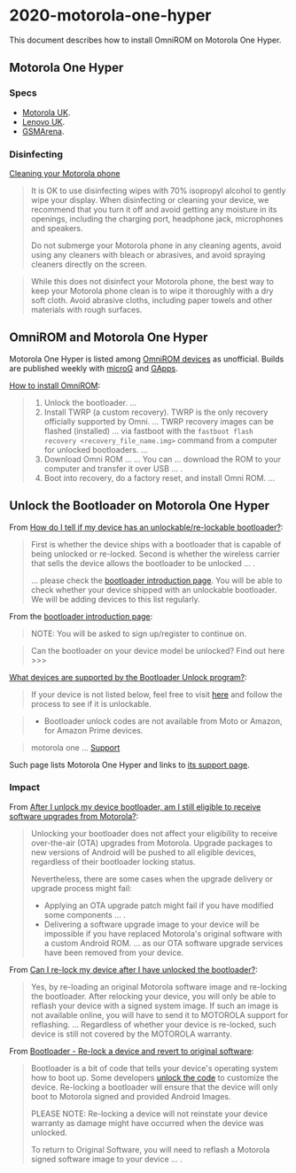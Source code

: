 # 2020-motorola-one-hyper

This document describes how to install OmniROM on Motorola One Hyper.

## Motorola One Hyper

### Specs

* [Motorola UK](https://www.motorola.co.uk/smartphones-motorola-one-hyper/p).
* [Lenovo UK](https://www.lenovo.com/gb/en/phones/moto/motorola-one/motorola-one-hyper/p/PMIPMCI21MJ).
* [GSMArena](https://www.gsmarena.com/motorola_one_hyper-9944.php).

### Disinfecting

[Cleaning your Motorola phone](https://support.motorola.com/uk/en/products/cell-phones/motorola-one-family/motorola-one-hyper/documents/MS149245)
> It is OK to use disinfecting wipes with 70% isopropyl alcohol to gently wipe your display.
> When disinfecting or cleaning your device, we recommend that you turn it off and avoid getting any moisture in its openings, including the charging port, headphone jack, microphones and speakers.
>
> Do not submerge your Motorola phone in any cleaning agents, avoid using any cleaners with bleach or abrasives, and avoid spraying cleaners directly on the screen.

> While this does not disinfect your Motorola phone, the best way to keep your Motorola phone clean is to wipe it thoroughly with a dry soft cloth.
> Avoid abrasive cloths, including paper towels and other materials with rough surfaces.

## OmniROM and Motorola One Hyper

Motorola One Hyper is listed among [OmniROM devices](https://omnirom.org/#devices) as unofficial.
Builds are published weekly with [microG](https://dl.omnirom.org/def/) and [GApps](https://dl.omnirom.org/tmp/def/).

[How to install OmniROM](https://docs.omnirom.org/Installing_Omni_on_your_device):

> 1. Unlock the bootloader.
>    ...
> 2. Install TWRP (a custom recovery).
>    TWRP is the only recovery officially supported by Omni.
>    ...
>    TWRP recovery images can be flashed (installed) ... via fastboot with the `fastboot flash recovery <recovery_file_name.img>` command from a computer for unlocked bootloaders.
>    ...
> 3. Download Omni ROM ...
>    ...
>    You can ... download the ROM to your computer and transfer it over USB ... .
> 4. Boot into recovery, do a factory reset, and install Omni ROM.
>    ...

## Unlock the Bootloader on Motorola One Hyper

From [How do I tell if my device has an unlockable/re-lockable bootloader?](https://support.motorola.com/us/en/Solution/MS92011):

> First is whether the device ships with a bootloader that is capable of being unlocked or re-locked.
> Second is whether the wireless carrier that sells the device allows the bootloader to be unlocked ... .
>
> ... please check the [bootloader introduction page][unlock].
> You will be able to check whether your device shipped with an unlockable bootloader.
> We will be adding devices to this list regularly.

[unlock]: https://motorola-global-portal.custhelp.com/app/standalone/bootloader/unlock-your-device-a

From the [bootloader introduction page][unlock]:

> NOTE: You will be asked to sign up/register to continue on.

> Can the bootloader on your device model be unlocked?
> Find out here >>>

[What devices are supported by the Bootloader Unlock program?](https://support.motorola.com/us/en/solution/MS87215):

> If your device is not listed below, feel free to visit [here](https://motorola-global-portal.custhelp.com/app/standalone/bootloader/unlock-your-device-a/action/auth) and follow the process to see if it is unlockable.

> * Bootloader unlock codes are not available from Moto or Amazon, for Amazon Prime devices.

> motorola one ... [Support](http://www.motorola.com/mymotoone)

Such page lists Motorola One Hyper and links to [its support page](https://support.motorola.com/uk/en/products/cell-phones/motorola-one-family/motorola-one-hyper).

### Impact

From [After I unlock my device bootloader, am I still eligible to receive software upgrades from Motorola?](https://support.motorola.com/us/en/Solution/MS91999):

> Unlocking your bootloader does not affect your eligibility to receive over-the-air (OTA) upgrades from Motorola.
> Upgrade packages to new versions of Android will be pushed to all eligible devices, regardless of their bootloader locking status.
>
> Nevertheless, there are some cases when the upgrade delivery or upgrade process might fail:
> * Applying an OTA upgrade patch might fail if you have modified some components ... .
> * Delivering a software upgrade image to your device will be impossible if you have replaced Motorola's original software with a custom Android ROM.
>   ... as our OTA software upgrade services have been removed from your device.

From [Can I re-lock my device after I have unlocked the bootloader?](https://support.motorola.com/us/en/Solution/MS92000):

> Yes, by re-loading an original Motorola software image and re-locking the bootloader.
> After relocking your device, you will only be able to reflash your device with a signed system image.
> If such an image is not available online, you will have to send it to MOTOROLA support for reflashing.
> ... Regardless of whether your device is re-locked, such device is still not covered by the MOTOROLA warranty.

From [Bootloader - Re-lock a device and revert to original software](https://support.motorola.com/us/en/solution/MS91987):

> Bootloader is a bit of code that tells your device's operating system how to boot up.
> Some developers [unlock the code][unlock] to customize the device.
> Re-locking a bootloader will ensure that the device will only boot to Motorola signed and provided Android Images.
>
> PLEASE NOTE: Re-locking a device will not reinstate your device warranty as damage might have occurred when the device was unlocked.
>
> To return to Original Software, you will need to reflash a Motorola signed software image to your device ... .
